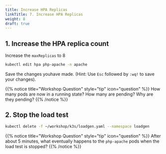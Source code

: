 ```yaml
---
title: Increase HPA Replicas
linkTitle: 7. Increase HPA Replicas
weight: 8
draft: true
---
```


## 1. Increase the HPA replica count

Increase the `maxReplicas` to 8

``` bash
kubectl edit hpa php-apache -n apache
```

Save the changes youhave made. (Hint: Use `Esc` followed by `:wq!` to save your changes).

{{% notice title="Workshop Question" style="tip" icon="question" %}}
How many pods are now in a running state? How many are pending? Why are they pending?
{{% /notice %}}

## 2. Stop the load test

``` bash
kubectl delete -f ~/workshop/k3s/loadgen.yaml --namespace loadgen
```

{{% notice title="Workshop Question" style="tip" icon="question" %}}
After about 5 minutes, what eventually happens to the `php-apache` pods when the load test is stopped?
{{% /notice %}}
